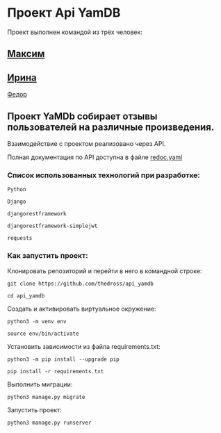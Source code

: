 # Проект Api YamDB

Проект выполнен командой из трёх человек:

## [Максим](https://github.com/khekhnev)

## [Ирина](https://github.com/alicezweig)

[Федор](https://github.com/thedross)


## Проект **YaMDb** собирает отзывы пользователей на различные произведения.

Взаимодействие с проектом реализовано через API.

Полная документация по API доступна в файле [redoc.yaml](api_yamdb/static/redoc.yaml)

### Список использованных технологий при разработке: 


`Python` 

`Django`

`djangorestframework`

`djangorestframework-simplejwt` 

`requests`


### Как запустить проект:

Клонировать репозиторий и перейти в него в командной строке:

```
git clone https://github.com/thedross/api_yamdb
```

```
cd api_yamdb
```

Cоздать и активировать виртуальное окружение:

```
python3 -m venv env
```

```
source env/bin/activate
```

Установить зависимости из файла requirements.txt:

```
python3 -m pip install --upgrade pip
```

```
pip install -r requirements.txt
```

Выполнить миграции:

```
python3 manage.py migrate
```

Запустить проект:

```
python3 manage.py runserver
```

